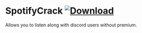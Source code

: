 # SpotifyCrack [![Download](https://media.wtf/31024660)](https://betterdiscord.net/ghdl?id=3520 "SpotifyCrack")
Allows you to listen along with discord users without premium.
